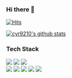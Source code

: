 ### Hi there 👋

[![Hits](https://hits.seeyoufarm.com/api/count/incr/badge.svg?url=https%3A%2F%2Fgithub.com%2Fcyr9210&count_bg=%2379C83D&title_bg=%23555555&icon=&icon_color=%23E7E7E7&title=hits&edge_flat=false)](https://hits.seeyoufarm.com)

[![cyr9210's github stats](https://github-readme-stats.vercel.app/api?username=cyr9210)](https://github.com/anuraghazra/github-readme-stats)


<h3>Tech Stack</h3>
<p>
<img src="https://img.shields.io/badge/Java-007396?style=flat-square&logo=Java&logoColor=white"/></a>
<img src="https://img.shields.io/badge/Hibernate-59666C?style=flat-square&logo=Hibernate&logoColor=white"/></a>
<img src="https://img.shields.io/badge/Spring-6DB33F?style=flat-square&logo=Spring&logoColor=white"/></a>
<br/>
<img src="https://img.shields.io/badge/MariaDB-B45F04?style=flat-square&logo=MariaDB&logoColor=white"/></a>
<img src="https://img.shields.io/badge/Redis-FE2E2E?style=flat-square&logo=Redis&logoColor=white"/></a>
<img src="https://img.shields.io/badge/Rabbitmq-FF8000?style=flat-square&logo=Rabbitmq&logoColor=white"/></a>
<img src="https://img.shields.io/badge/SpringBoot-6DB33F?style=flat-square&logo=SpringBoot&logoColor=white"/></a>
<img src="https://img.shields.io/badge/Apache%20Kafka-231F20?logo=apachekafka&logoColor=fff&style=flat-square"/></a>
<!-- <img src="https://img.shields.io/badge/DynamoDB-E6B91E?style=flat-square&logo=amazonDynamoDB&logoColor=white"/></a> -->
</p>


<!--
**cyr9210/cyr9210** is a ✨ _special_ ✨ repository because its `README.md` (this file) appears on your GitHub profile.

Here are some ideas to get you started:

- 🔭 I’m currently working on ...
- 🌱 I’m currently learning ...
- 👯 I’m looking to collaborate on ...
- 🤔 I’m looking for help with ...
- 💬 Ask me about ...
- 📫 How to reach me: ...
- 😄 Pronouns: ...
- ⚡ Fun fact: ...
-->
